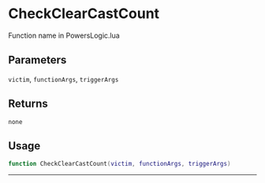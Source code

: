 # CheckClearCastCount
Function name in PowersLogic.lua
## Parameters
`victim`, `functionArgs`, `triggerArgs`
## Returns
`none`
## Usage
```lua
function CheckClearCastCount(victim, functionArgs, triggerArgs)
```
---
